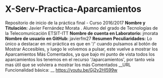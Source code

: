# X-Serv-Practica-Aparcamientos
Repositorio de inicio de la práctica final - Curso 2016/2017
__Nombre y Titulación:__ Javier Fernández Morata . Alumno del grado de Tecnologías de la Telecomunicación ETSIT-ITT
__Nombre de cuenta en Laboratorio:__ jmorata
__Nombre de usuario en GitHub:__ javierfm27
__Resumen Peculiaridades:__ Lo único a destacar en mi práctica es que en '/' cuando pulsamos al botón de Mostrar Accesibles, y luego le volvemos a pulsar, este vuelve a mostrar los Aparcamientos Más Comentados, ya que bajo mi punto de vista todos los aparcamientos los tenemos en el recurso '/aparcamientos', por tanto veía mas útil que se volviera a mostrar los más Comentados
__URL Funcionalidad básica: __ https://youtu.be/Gj2y2HI599w
